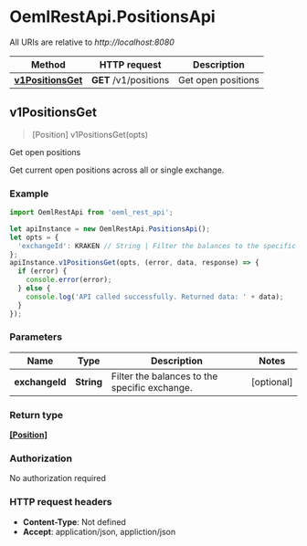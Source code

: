 # OemlRestApi.PositionsApi

All URIs are relative to *http://localhost:8080*

Method | HTTP request | Description
------------- | ------------- | -------------
[**v1PositionsGet**](PositionsApi.md#v1PositionsGet) | **GET** /v1/positions | Get open positions



## v1PositionsGet

> [Position] v1PositionsGet(opts)

Get open positions

Get current open positions across all or single exchange.

### Example

```javascript
import OemlRestApi from 'oeml_rest_api';

let apiInstance = new OemlRestApi.PositionsApi();
let opts = {
  'exchangeId': KRAKEN // String | Filter the balances to the specific exchange.
};
apiInstance.v1PositionsGet(opts, (error, data, response) => {
  if (error) {
    console.error(error);
  } else {
    console.log('API called successfully. Returned data: ' + data);
  }
});
```

### Parameters


Name | Type | Description  | Notes
------------- | ------------- | ------------- | -------------
 **exchangeId** | **String**| Filter the balances to the specific exchange. | [optional] 

### Return type

[**[Position]**](Position.md)

### Authorization

No authorization required

### HTTP request headers

- **Content-Type**: Not defined
- **Accept**: application/json, appliction/json


